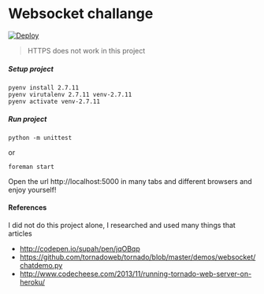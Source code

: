 # Websocket challange

[![Deploy](https://www.herokucdn.com/deploy/button.png)](https://chat-room-interview.herokuapp.com/)

> HTTPS does not work in this project

##### Setup project
```
pyenv install 2.7.11
pyenv virutalenv 2.7.11 venv-2.7.11
pyenv activate venv-2.7.11
```

##### Run project
```
python -m unittest
````
or 
```
foreman start
```

Open the url http://localhost:5000 in many tabs and different browsers and enjoy yourself!


#### References

I did not do this project alone, I researched and used many things that articles

* http://codepen.io/supah/pen/jqOBqp
* https://github.com/tornadoweb/tornado/blob/master/demos/websocket/chatdemo.py
* http://www.codecheese.com/2013/11/running-tornado-web-server-on-heroku/
